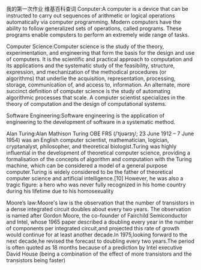 我的第一次作业
维基百科查词
Conputer:A computer is a device that can be instructed to carry out sequences of arithmetic or logical operations automatically via computer programming. Modern computers have the ability to follow generalized sets of operations, called programs. These programs enable computers to perform an extremely wide range of tasks. 

Computer Science:Computer science is the study of the theory, experimentation, and engineering that form the basis for the design and use of computers. It is the scientific and practical approach to computation and its applications and the systematic study of the feasibility, structure, expression, and mechanization of the methodical procedures (or algorithms) that underlie the acquisition, representation, processing, storage, communication of, and access to, information. An alternate, more succinct definition of computer science is the study of automating algorithmic processes that scale. A computer scientist specializes in the theory of computation and the design of computational systems.

Software Engineering:Software engineering is the application of engineering to the development of software in a systematic method.

Alan Turing:Alan Mathison Turing OBE FRS (/ˈtjʊərɪŋ/; 23 June 1912 – 7 June 1954) was an English computer scientist, mathematician, logician, cryptanalyst, philosopher, and theoretical biologist.Turing was highly influential in the development of theoretical computer science, providing a formalisation of the concepts of algorithm and computation with the Turing machine, which can be considered a model of a general purpose computer.Turing is widely considered to be the father of theoretical computer science and artificial intelligence.[10] However, he was also a tragic figure: a hero who was never fully recognized in his home country during his lifetime due to his homosexuality 

Moore’s law:Moore's law is the observation that the number of transistors in a dense integrated circuit doubles about every two years. The observation is named after Gordon Moore, the co-founder of Fairchild Semiconductor and Intel, whose 1965 paper described a doubling every year in the number of components per integrated circuit,and projected this rate of growth would continue for at least another decade.In 1975,looking forward to the next decade,he revised the forecast to doubling every two years.The period is often quoted as 18 months because of a prediction by Intel executive David House (being a combination of the effect of more transistors and the transistors being faster)